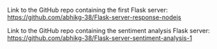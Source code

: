 Link to the GitHub repo containing the first Flask server: https://github.com/abhikg-38/Flask-server-response-nodejs

Link to the GitHub repo containing the sentiment analysis Flask server: https://github.com/abhikg-38/Flask-server-sentiment-analysis-1
